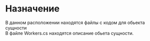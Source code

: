 # Назначение
В данном расположении находятся файлы с кодом для обьекта сущности  
В файле Workers.cs находятся описание обьета сущности.